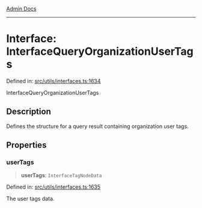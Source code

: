 [Admin Docs](/)

***

# Interface: InterfaceQueryOrganizationUserTags

Defined in: [src/utils/interfaces.ts:1634](https://github.com/PalisadoesFoundation/talawa-admin/blob/main/src/utils/interfaces.ts#L1634)

InterfaceQueryOrganizationUserTags

## Description

Defines the structure for a query result containing organization user tags.

## Properties

### userTags

> **userTags**: `InterfaceTagNodeData`

Defined in: [src/utils/interfaces.ts:1635](https://github.com/PalisadoesFoundation/talawa-admin/blob/main/src/utils/interfaces.ts#L1635)

The user tags data.
